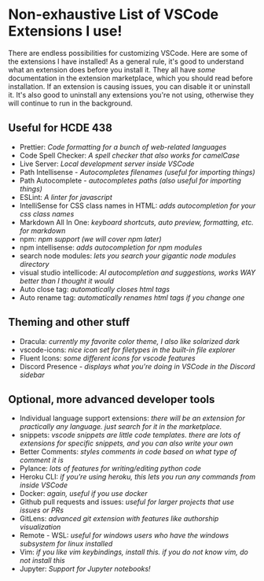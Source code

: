 # Non-exhaustive List of VSCode Extensions I use!

There are endless possibilities for customizing VSCode. Here are some of the
extensions I have installed! As a general rule, it's good to understand what an
extension does before you install it. They all have _some_ documentation in the
extension marketplace, which you should read before installation. If an
extension is causing issues, you can disable it or uninstall it. It's also good
to uninstall any extensions you're not using, otherwise they will continue to
run in the background.

## Useful for HCDE 438

- Prettier: _Code formatting for a bunch of web-related languages_
- Code Spell Checker: _A spell checker that also works for camelCase_
- Live Server: _Local development server inside VSCode_
- Path Intellisense - _Autocompletes filenames (useful for importing things)_
- Path Autocomplete - _autocompletes paths (also useful for importing things)_
- ESLint: _A linter for javascript_
- IntelliSense for CSS class names in HTML: _adds autocompletion for your css
  class names_
- Markdown All In One: _keyboard shortcuts, auto preview, formatting, etc. for
  markdown_
- npm: _npm support (we will cover npm later)_
- npm intellisense: _adds autocompletion for npm modules_
- search node modules: _lets you search your gigantic node modules directory_
- visual studio intellicode: _AI autocompletion and suggestions, works WAY
  better than I thought it would_
- Auto close tag: _automatically closes html tags_
- Auto rename tag: _automatically renames html tags if you change one_

## Theming and other stuff

- Dracula: _currently my favorite color theme, I also like solarized dark_
- vscode-icons: _nice icon set for filetypes in the built-in file explorer_
- Fluent Icons: _some different icons for vscode features_
- Discord Presence - _displays what you're doing in VSCode in the Discord
  sidebar_

## Optional, more advanced developer tools

- Individual language support extensions: _there will be an extension for
  practically any language. just search for it in the marketplace._
- snippets: _vscode snippets are little code templates. there are lots of
  extensions for specific snippets, and you can also write your own_
- Better Comments: _styles comments in code based on what type of comment it is_
- Pylance: _lots of features for writing/editing python code_
- Heroku CLI: _if you're using heroku, this lets you run any commands from
  inside VSCode_
- Docker: _again, useful if you use docker_
- Github pull requests and issues: _useful for larger projects that use issues
  or PRs_
- GitLens: _advanced git extension with features like authorship visualization_
- Remote - WSL: _useful for windows users who have the windows subsystem for
  linux installed_
- Vim: _if you like vim keybindings, install this. if you do not know vim, do
  not install this_
- Jupyter: _Support for Jupyter notebooks!_
